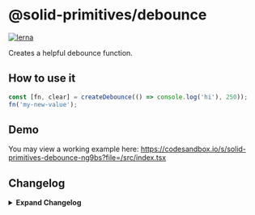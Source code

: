 # @solid-primitives/debounce

[![lerna](https://img.shields.io/badge/maintained%20with-lerna-cc00ff.svg)](https://lerna.js.org/)

Creates a helpful debounce function.

## How to use it

```ts
const [fn, clear] = createDebounce(() => console.log('hi'), 250));
fn('my-new-value');
```

## Demo

You may view a working example here: https://codesandbox.io/s/solid-primitives-debounce-ng9bs?file=/src/index.tsx

## Changelog

<details>
<summary><b>Expand Changelog</b></summary>

1.0.0

Initial commit and publish of debounce primitive.

</details>
